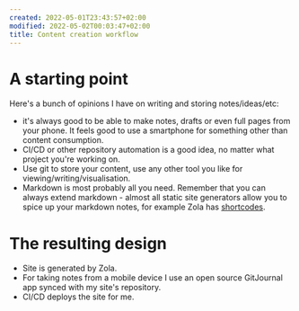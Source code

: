 ```yaml
---
created: 2022-05-01T23:43:57+02:00
modified: 2022-05-02T00:03:47+02:00
title: Content creation workflow
---
```


# A starting point

Here's a bunch of opinions I have on writing and storing notes/ideas/etc:

- it's always good to be able to make notes, drafts or even full pages from your phone. It feels good to use a smartphone for something other than content consumption.
- CI/CD or other repository automation is a good idea, no matter what project you're working on.
- Use git to store your content, use any other tool you like for viewing/writing/visualisation.
- Markdown is most probably all you need. Remember that you can always extend markdown - almost all static site generators allow you to spice up your markdown notes, for example Zola has [shortcodes](https://www.getzola.org/documentation/content/shortcodes/).

# The resulting design

- Site is generated by Zola. 
- For taking notes from a mobile device I use an open source GitJournal app synced with my site's repository. 
- CI/CD deploys the site for me.
